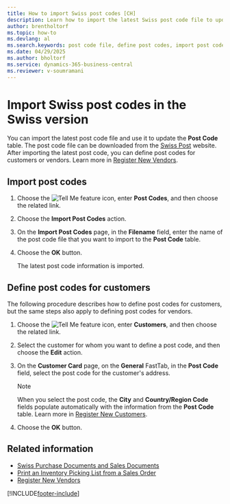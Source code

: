 ```yaml
---
title: How to import Swiss post codes [CH]
description: Learn how to import the latest Swiss post code file to update the Post Code table and define post codes for customers or vendors efficiently.
author: brentholtorf
ms.topic: how-to
ms.devlang: al
ms.search.keywords: post code file, define post codes, import post codes, Swiss version
ms.date: 04/29/2025
ms.author: bholtorf
ms.service: dynamics-365-business-central
ms.reviewer: v-soumramani
---
```


# Import Swiss post codes in the Swiss version

You can import the latest post code file and use it to update the **Post Code** table. The post code file can be downloaded from the [Swiss Post](https://go.microsoft.com/fwlink/?LinkId=150292) website. After importing the latest post code, you can define post codes for customers or vendors. Learn more in [Register New Vendors](../../purchasing-how-register-new-vendors.md).  

## Import post codes  

1. Choose the ![Tell Me feature](../../media/ui-search/search_small.png "Tell me what you want to do") icon, enter **Post Codes**, and then choose the related link.  
1. Choose the **Import Post Codes** action.  
1. On the **Import Post Codes** page, in the **Filename** field, enter the name of the post code file that you want to import to the **Post Code** table.  
1. Choose the **OK** button.  

   The latest post code information is imported.  

## Define post codes for customers

The following procedure describes how to define post codes for customers, but the same steps also apply to defining post codes for vendors.  

1. Choose the ![Tell Me feature](../../media/ui-search/search_small.png "Tell me what you want to do") icon, enter **Customers**, and then choose the related link.  
1. Select the customer for whom you want to define a post code, and then choose the **Edit** action.  
1. On the **Customer Card** page, on the **General** FastTab, in the **Post Code** field, select the post code for the customer's address.  

    > [!NOTE]  
    > When you select the post code, the **City** and **Country/Region Code** fields populate automatically with the information from the **Post Code** table. Learn more in [Register New Customers](../../sales-how-register-new-customers.md).  

1. Choose the **OK** button.  

## Related information

- [Swiss Purchase Documents and Sales Documents](swiss-purchase-documents-and-sales-documents.md)
- [Print an Inventory Picking List from a Sales Order](how-to-print-an-inventory-picking-list-from-a-sales-order.md)
- [Register New Vendors](../../purchasing-how-register-new-vendors.md)  

[!INCLUDE[footer-include](../../includes/footer-banner.md)]
